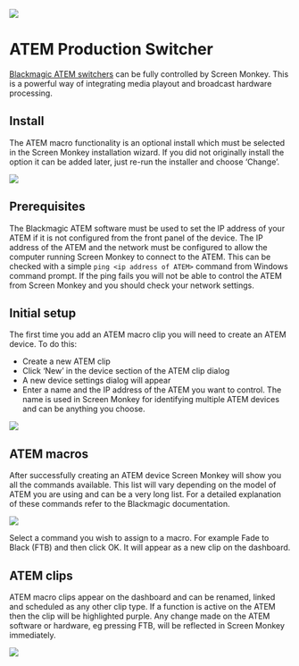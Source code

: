 ![](../../images/atemswitcher.png)
# ATEM Production Switcher

[Blackmagic ATEM switchers](https://www.blackmagicdesign.com/products) can be fully controlled by Screen Monkey. This is a powerful way of integrating media playout and broadcast hardware processing. 

## Install 
The ATEM macro functionality is an optional install which must be selected in the Screen Monkey installation wizard. If you did not originally install the option it can be added later, just re-run the installer and choose ‘Change’.

![](../../images/install-options.png)

## Prerequisites 
The Blackmagic ATEM software must be used to set the IP address of your ATEM if it is not configured from the front panel of the device. The IP address of the ATEM and the network must be configured to allow the computer running Screen Monkey to connect to the ATEM. This can be checked with a simple `ping <ip address of ATEM>` command from Windows command prompt. If the ping fails you will not be able to control the ATEM from Screen Monkey and you should check your network settings.

## Initial setup
The first time you add an ATEM macro clip you will need to create an ATEM device. To do this:

- Create a new ATEM clip
- Click ‘New’ in the device section of the ATEM clip dialog
- A new device settings dialog will appear
- Enter a name and the IP address of the ATEM you want to control. The name is used in Screen Monkey for identifying multiple ATEM devices and can be anything you choose.

![](../../images/macro-atem-new.png)

## ATEM macros
After successfully creating an ATEM device Screen Monkey will show you all the commands available. This list will vary depending on the model of ATEM you are using and can be a very long list. For a detailed explanation of these commands refer to the Blackmagic documentation.

![](../../images/macro-atem.png)

Select a command you wish to assign to a macro. For example Fade to Black (FTB) and then click OK. It will appear as a new clip on the dashboard.

## ATEM clips
ATEM macro clips appear on the dashboard and can be renamed, linked and scheduled as any other clip type. If a function is active on the ATEM then the clip will be highlighted purple. Any change made on the ATEM software or hardware, eg pressing FTB, will be reflected in Screen Monkey immediately.

![](../../images/dashboard-macro-atem.png)

